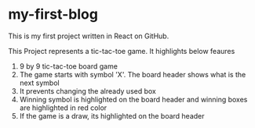 # my-first-blog
This is my first project written in React on GitHub.

This Project represents a tic-tac-toe game. It highlights below feaures

1. 9 by 9 tic-tac-toe board game
2. The game starts with symbol 'X'. The board header shows what is the next symbol
3. It prevents changing the already used box
4. Winning symbol is highlighted on the board header and winning boxes are highlighted in red color
5. If the game is a draw, its highlighted on the board header

